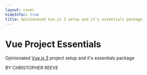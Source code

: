 ```yaml
---
layout: cover
hideInToc: true
title: Opinionated Vue,js 3 setup and it's essentials package
---
```


# Vue Project Essentials
Opinionated [Vue.js 3](https://vuejs.org) project setup and it's essentials package

<span>BY CHRISTOPHER REEVE</span>

<style>
	h1{
		@apply text-[#42b883] font-semibold;
	}
	a{
		@apply text-[#42b883];
	}
	span{
		@apply text-sm;
	}
</style>